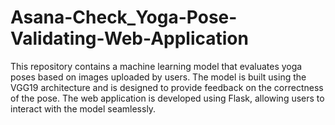 # Asana-Check_Yoga-Pose-Validating-Web-Application
This repository contains a machine learning model that evaluates yoga poses based on images uploaded by users. The model is built using the VGG19 architecture and is designed to provide feedback on the correctness of the pose. The web application is developed using Flask, allowing users to interact with the model seamlessly.
